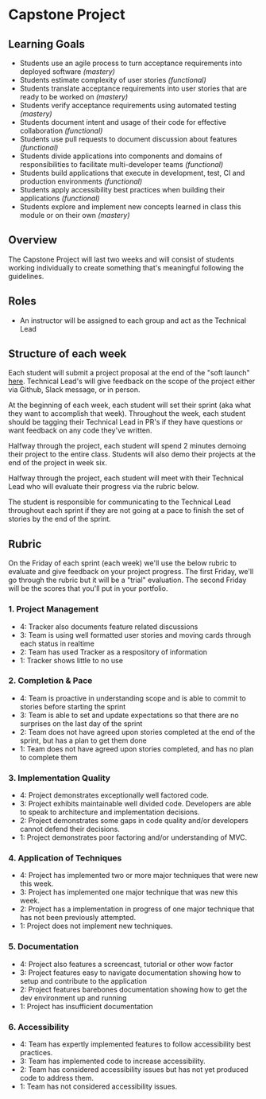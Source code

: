 Capstone Project
==============

Learning Goals
------------
*   Students use an agile process to turn acceptance requirements into deployed software *(mastery)*
*   Students estimate complexity of user stories *(functional)*
*   Students translate acceptance requirements into user stories that are ready to be worked on *(mastery)*
*   Students verify acceptance requirements using automated testing *(mastery)*
*   Students document intent and usage of their code for effective collaboration *(functional)*
*   Students use pull requests to document discussion about features *(functional)*
*   Students divide applications into components and domains of responsibilities to facilitate multi-developer teams *(functional)*
*   Students build applications that execute in development, test, CI and production environments *(functional)*
*   Students apply accessibility best practices when building their applications *(functional)*
*   Students explore and implement new concepts learned in class this module or on their own *(mastery)*

Overview
------------

The Capstone Project will last two weeks and will consist of students working individually to create something that's meaningful following the guidelines.

Roles
------------

*   An instructor will be assigned to each group and act as the Technical Lead

Structure of each week
------------

Each student will submit a project proposal at the end of the "soft launch" [here](https://github.com/turingschool/ruby-submissions/blob/master/1701-b/4module/capstone_projects/project_proposal.md). Technical Lead's will give feedback on the scope of the project either via Github, Slack message, or in person.

At the beginning of each week, each student will set their sprint (aka what they want to accomplish that week). Throughout the week, each student should be tagging their Technical Lead in PR's if they have questions or want feedback on any code they've written. 

Halfway through the project, each student will spend 2 minutes demoing their project to the entire class. Students will also demo their projects at the end of the project in week six.

Halfway through the project, each student will meet with their Technical Lead who will evaluate their progress via the rubric below.

The student is responsible for communicating to the Technical Lead throughout each sprint if they are not going at a pace to finish the set of stories by the end of the sprint.


Rubric
------------

On the Friday of each sprint (each week) we'll use the below rubric to evaluate and give feedback on your project progress. The first Friday, we'll go through the rubric but it will be a "trial" evaluation. The second Friday will be the scores that you'll put in your portfolio.

### 1. Project Management

*   4: Tracker also documents feature related discussions
*   3: Team is using well formatted user stories and moving cards through each status in realtime
*   2: Team has used Tracker as a respository of information
*   1: Tracker shows little to no use

### 2. Completion & Pace

*   4: Team is proactive in understanding scope and is able to commit to stories before starting the sprint
*   3: Team is able to set and update expectations so that there are no surprises on the last day of the sprint
*   2: Team does not have agreed upon stories completed at the end of the sprint, but has a plan to get them done
*   1: Team does not have agreed upon stories completed, and has no plan to complete them

### 3. Implementation Quality

*   4: Project demonstrates exceptionally well factored code.
*   3: Project exhibits maintainable well divided code. Developers are able to speak to architecture and implementation decisions.
*   2: Project demonstrates some gaps in code quality and/or developers cannot defend their decisions.
*   1: Project demonstrates poor factoring and/or understanding of MVC.

### 4. Application of Techniques

*   4: Project has implemented two or more major techniques that were new this week.
*   3: Project has implemented one major technique that was new this week.
*   2: Project has a implementation in progress of one major technique that has not been previously attempted.
*   1: Project does not implement new techniques.

### 5. Documentation

*   4: Project also features a screencast, tutorial or other wow factor
*   3: Project features easy to navigate documentation showing how to setup and contribute to the application
*   2: Project features barebones documentation showing how to get the dev environment up and running
*   1: Project has insufficient documentation

### 6. Accessibility

*   4: Team has expertly implemented features to follow accessibility best practices.
*   3: Team has implemented code to increase accessibility.
*   2: Team has considered accessibility issues but has not yet produced code to address them.
*   1: Team has not considered accessibility issues.
